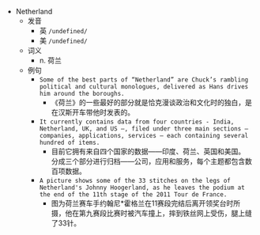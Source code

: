 - Netherland
  - 发音
    - 英 `/undefined/`
    - 美 `/undefined/`
  - 词义
    - n. 荷兰
  - 例句
    - `Some of the best parts of “Netherland” are Chuck’s rambling political and cultural monologues, delivered as Hans drives him around the boroughs.`
      - 《荷兰》的一些最好的部分就是恰克漫谈政治和文化时的独白，是在汉斯开车带他时发表的。
    - `It currently contains data from four countries - India, Netherland, UK, and US –, filed under three main sections – companies, applications, services – each containing several hundred of items.`
      - 目前它拥有来自四个国家的数据——印度、荷兰、英国和美国。 分成三个部分进行归档——公司，应用和服务，每个主题都包含数百项数据。
    - `A picture shows some of the 33 stitches on the legs of Netherland's Johnny Hoogerland, as he leaves the podium at the end of the 11th stage of the 2011 Tour de France.`
      - 图为荷兰赛车手约翰尼*霍格兰在11赛段完结后离开领奖台时所摄，他在第九赛段比赛时被汽车撞上，摔到铁丝网上受伤，腿上缝了33针。

